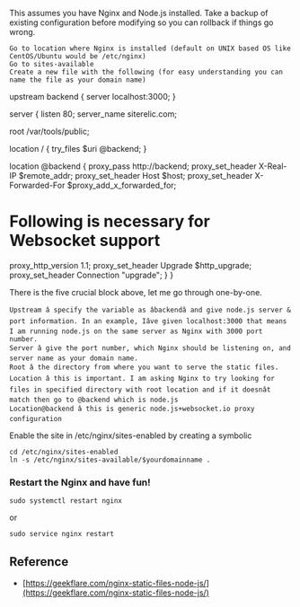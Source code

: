 This assumes you have Nginx and Node.js installed. Take a backup of existing configuration before modifying so you can rollback if things go wrong.

    Go to location where Nginx is installed (default on UNIX based OS like CentOS/Ubuntu would be /etc/nginx)
    Go to sites-available
    Create a new file with the following (for easy understanding you can name the file as your domain name)

upstream backend {
server localhost:3000;
}

server {
listen 80;
server_name siterelic.com;

root /var/tools/public;

location / {
try_files $uri @backend;
}

location @backend {
proxy_pass http://backend;
proxy_set_header X-Real-IP $remote_addr;
proxy_set_header Host $host;
proxy_set_header X-Forwarded-For $proxy_add_x_forwarded_for;
# Following is necessary for Websocket support
proxy_http_version 1.1;
proxy_set_header Upgrade $http_upgrade;
proxy_set_header Connection "upgrade";
}
}

There is the five crucial block above, let me go through one-by-one.

    Upstream â specify the variable as âbackendâ and give node.js server & port information. In an example, Iâve given localhost:3000 that means I am running node.js on the same server as Nginx with 3000 port number.
    Server â give the port number, which Nginx should be listening on, and server name as your domain name.
    Root â the directory from where you want to serve the static files.
    Location â this is important. I am asking Nginx to try looking for files in specified directory with root location and if it doesnât match then go to @backend which is node.js
    Location@backend â this is generic node.js+websocket.io proxy configuration

Enable the site in /etc/nginx/sites-enabled by creating a symbolic

    cd /etc/nginx/sites-enabled
    ln -s /etc/nginx/sites-available/$yourdomainname .

### Restart the Nginx and have fun!
```
sudo systemctl restart nginx
```
or 
```
sudo service nginx restart
```

## Reference
* [https://geekflare.com/nginx-static-files-node-js/](https://geekflare.com/nginx-static-files-node-js/)